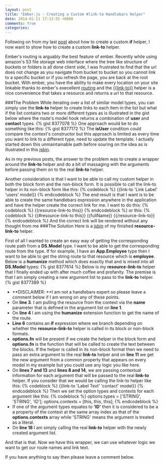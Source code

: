 ```yaml
---
layout: post
title: "Ember.js - Creating a Custom #link-to Handlebars Helper"
date: 2014-01-11 17:12:55 +0000
comments: true
categories: 
---
```

<!--http://jsbin.com/OnuCaCep/36/edit-->
Following on from my last <a href="http://www.thesoftwaresimpleton.com/blog/2014/01/08/custom-if/">post</a> about how to create a custom **if** helper, I now want to show how to create a custom **link-to** helper.

Ember's routing is arguably the best feature of ember.  Recently while using amazon's S3 file storage web interface where the tree like structure of buckets or folders is all done client side, I was frustrated to find that the url does not change as you navigate from bucket to bucket so you cannot link to a specific bucket or if you refresh the page, you are back at the root bucket.  With ember, you have the ability to make every location on your site linkable thanks to ember's execellent <a href="http://emberjs.com/guides/routing/">routing</a> and the <a href="http://emberjs.com/guides/templates/links/" target="_blank">&#123;&#123;link-to&#125;&#125;</a> helper is a nice convenience that takes a resource and returns a url to that resource.

###The Problem
While iterating over a list of similar model types, you can simply use the **link-to** helper to create links to each item in the list but what if the list contains two or more different types as is illustrated in the gist below where the route's model hook returns a combination of **user** and **contact** types.
{% gist 8377078 %}
One approach would be to do something like this:
{% gist 8377172 %}
The **isUser** condition could compare the context's constructor but this approach is limited as every time you want to link to a different type,  need to update the template. I actually started down this unmaintainable path before souring on the idea as is illustrated in this <a href="http://jsbin.com/OnuCaCep/30/edit" target="_blank">jsbin</a>.

As in my previous posts, the answer to the problem was to create a wrapper around the **link-to** helper and do a bit of massaging with the arguments before passing them on to the real **link-to** helper.

Another consideration is that I want to be able to call my custom helper in both the block form and the non-block form.  It is possible to call the link-to helper in its non-block form like this:
{% codeblock %}
&#123;&#123;link-to 'Link Label' 'users' model&#125;&#125;
{% endcodeblock %}
The end result is that I want is to be able to create the same handlebars expression anywhere in the application and have the helper create the correct link for me.  I want to do this:
{% codeblock %}
&#123;&#123;resource-link-to this&#125;&#125;
{% endcodeblock %}
or this:
{% codeblock %}
&#123;&#123;#resource-link-to this&#125;&#125;
  &#123;&#123;fullName&#125;&#125;
&#123;&#123;/resource-link-to&#125;&#125;
{% endcodeblock %}
And the correct link will be rendered without any thought from me
###The Solution
Here is a <a href="http://jsbin.com/OnuCaCep/34/edit" target="_blank">jsbin</a> of my finished **resource-link-to** helper.

First of all I wanted to create an easy way of getting the corresponding route path from a **DS.Model** type.  I want to be able to get the corresponding route from the type.  If for example, I have an **App.Employee** type then I want to be able to get the string route to that resource which is **employee**. Below is a **humanize** method which does exactly that and is mixed into all **DS.Model** types:
{% gist 8377614 %}
Below is my **resource-link-to** helper that I finally ended up with after much coffee and profanity.  The premise is that I am simply creating a new argument list to pass to the **link-to** helper.
{% gist 8377389 %}
- **DISCLAIMER: **I am not a handlebars expert so please leave a comment below if I am wrong on any of these points.
- On **line 3**. I am pulling the resource from the context via the **name** parameter that is defined in the argument list on **line 1**.
- On **line 4** I am using the **humanize** extension function to get the name of the route.
- **Line 6** contains an **if** expression where we branch depending on whether the **resource-link-to** helper is called in its block or non-block formats.  
- **options.fn** will be present if we create the helper in the block form and **options.fn** is the function that will be called to create the text between the blocks.  If the helper is called in its non-block format then we need to pass an extra argument to the real **link-to** helper and on **line 11** we get the new argument from a common property that appears on every model in my example but you could use any logic you like here.
- On **lines 7 and 13** and **lines 8 and 14**, we are passing contextual information for each argument that will be passed to the real **link-to** helper. If you consider that we would be calling the link-to helper like this:
{% codeblock %}
 &#123;&#123;link-to 'Label Text' 'contact'  model&#125;&#125;
{% endcodeblock %}
Then we set the option types and contexts for each argument like this:
{% codeblock %}
options.types = ['STRING', 'STRING', 'ID'];
options.contexts = [this, this, this];
{% endcodeblock %}
- If one of the argument types equates to **'ID'** then it is considered to be a a property of the context at the same array index as that of the **options.contexts** array while 'STRING' means the argument is treated as a literal.
- On **line 18** I am simply calling the real **link-to** helper with the newly created argument list. 

And that is that.  Now we have this wrapper, we can use whatever logic we want to get our route names and link text.

If you have anything to say then please leave a comment below.
